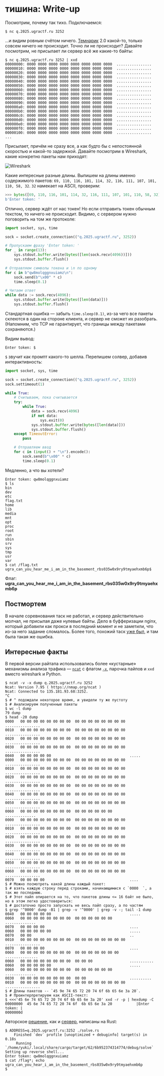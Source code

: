 # тишина: Write-up

Посмотрим, почему так тихо. Подключаемся:

```shell
$ nc q.2025.ugractf.ru 3252
```

...и видим ровным счётом ничего. [Темнарик](https://github.com/teamteamdev/ugractf-2024-quals/blob/master/tasks/inthedark) 2.0 какой-то, только совсем ничего не происходит. Точно ли не происходит? Давайте посмотрим, не присылает ли сервер всё же какие-то байты:

```shell
$ nc q.2025.ugractf.ru 3252 | xxd
00000000: 0000 0000 0000 0000 0000 0000 0000 0000  ................
00000010: 0000 0000 0000 0000 0000 0000 0000 0000  ................
00000020: 0000 0000 0000 0000 0000 0000 0000 0000  ................
00000030: 0000 0000 0000 0000 0000 0000 0000 0000  ................
00000040: 0000 0000 0000 0000 0000 0000 0000 0000  ................
00000050: 0000 0000 0000 0000 0000 0000 0000 0000  ................
00000060: 0000 0000 0000 0000 0000 0000 0000 0000  ................
00000070: 0000 0000 0000 0000 0000 0000 0000 0000  ................
00000080: 0000 0000 0000 0000 0000 0000 0000 0000  ................
00000090: 0000 0000 0000 0000 0000 0000 0000 0000  ................
000000a0: 0000 0000 0000 0000 0000 0000 0000 0000  ................
000000b0: 0000 0000 0000 0000 0000 0000 0000 0000  ................
000000c0: 0000 0000 0000 0000 0000 0000 0000 0000  ................
000000d0: 0000 0000 0000 0000 0000 0000 0000 0000  ................
000000e0: 0000 0000 0000 0000 0000 0000 0000 0000  ................
000000f0: 0000 0000 0000 0000 0000 0000 0000 0000  ................
00000100: 0000 0000 0000 0000 0000 0000 0000 0000  ................
...
```

Присылает, причём не сразу все, а как будто бы с непостоянной скоростью и какой-то задержкой. Давайте посмотрим в Wireshark, какие конкретно пакеты нам приходят:

![Wireshark](writeup/wireshark.png)

Какие интересные разные длины. Выпишем на длины именно содержимого пакетов: `69, 110, 116, 101, 114, 32, 116, 111, 107, 101, 110, 58, 32`. `32` намекает на ASCII, проверим:

```python
>>> bytes([69, 110, 116, 101, 114, 32, 116, 111, 107, 101, 110, 58, 32])
b'Enter token: '
```

Отлично, сервер ждёт от нас токен! Но если отправить токен обычным текстом, то ничего не происходит. Видимо, с сервером нужно поговорить на том же протоколе:

```python
import socket, sys, time

sock = socket.create_connection(("q.2025.ugractf.ru", 3252))

# Пропускаем фразу 'Enter token: '
for _ in range(13):
    sys.stdout.buffer.write(bytes([len(sock.recv(4096))]))
    sys.stdout.buffer.flush()

# Отправляем символы токена и \n по одному
for c in b"qw8molqggnxuiamz\n":
    sock.send(b"\x00" * c)
    time.sleep(0.1)

# Читаем ответ
while data := sock.recv(4096):
    sys.stdout.buffer.write(bytes([len(data)]))
    sys.stdout.buffer.flush()
```

Стандартная ошибка — забыть `time.sleep(0.1)`, из-за чего все пакеты склеются в один на стороне клиента, и сервер не сможет их разобрать. (Напомним, что TCP не гарантирует, что границы между пакетами сохраняются.)

Видим вывод:

```
Enter token: $ 
```

`$` звучит как промпт какого-то шелла. Перепишем солвер, добавив интерактивность:

```python
import socket, sys, time

sock = socket.create_connection(("q.2025.ugractf.ru", 3252))
sock.settimeout(1)

while True:
    # Считываем, пока считывается
    try:
        while True:
            data = sock.recv(4096)
            if not data:
                sys.exit(0)
            sys.stdout.buffer.write(bytes([len(data)]))
            sys.stdout.buffer.flush()
    except TimeoutError:
        pass

    # Отправляем ввод
    for c in (input() + "\n").encode():
        sock.send(b"\x00" * c)
        time.sleep(0.1)
```

Медленно, а что вы хотели?

```
Enter token: qw8molqggnxuiamz
$ ls
bin
dev
etc
flag.txt
home
lib
media
mnt
opt
proc
root
run
sbin
srv
sys
tmp
usr
var
$ cat /flag.txt
ugra_can_you_hear_me_i_am_in_the_basement_rbs035w0x9ry9tmyaehxmb6p$ 
```

Флаг: **ugra_can_you_hear_me_i_am_in_the_basement_rbs035w0x9ry9tmyaehxmb6p**

## Постмортем

В начале соревнования таск не работал, и сервер действительно молчал, не присылая даже нулевые байты. Дело в буфферизации nginx, который добавили как прокси в последний момент и не заметили, что из-за него задание сломалось. Более того, похожий таск [уже был](https://github.com/teamteamdev/ugractf-2020-quals/blob/master/tasks/devzero/WRITEUP.md), и там была такая же ошибка.

## Интересные факты

В первой версии райтапа использовались более «кустарные» механизмы анализа трафика — [`ncat`](https://nmap.org/ncat) с флагом [`-x`](https://man.archlinux.org/man/ncat.1#OUTPUT_OPTIONS), парочка пайпов и `xxd` вместо wireshark и Python.

```shell
$ ncat -v -x dump q.2025.ugractf.ru 3252
Ncat: Version 7.95 ( https://nmap.org/ncat )
Ncat: Connected to 135.181.93.68:3252.
^C
$ # ^ подождали некоторое время, и увидели ту же пустоту
$ # Анализируем полученные пакеты
$ wc -l dump
79 dump
$ head -20 dump
0000   00 00 00 00 00 00 00 00  00 00 00 00 00 00 00 00  ................
0010   00 00 00 00 00 00 00 00  00 00 00 00 00 00 00 00  ................
0020   00 00 00 00 00 00 00 00  00 00 00 00 00 00 00 00  ................
0030   00 00 00 00 00 00 00 00  00 00 00 00 00 00 00 00  ................
0040   00 00 00 00 00                                    .....           
0000   00 00 00 00 00 00 00 00  00 00 00 00 00 00 00 00  ................
0010   00 00 00 00 00 00 00 00  00 00 00 00 00 00 00 00  ................
0020   00 00 00 00 00 00 00 00  00 00 00 00 00 00 00 00  ................
0030   00 00 00 00 00 00 00 00  00 00 00 00 00 00 00 00  ................
0040   00 00 00 00 00 00 00 00  00 00 00 00 00 00 00 00  ................
0050   00 00 00 00 00 00 00 00  00 00 00 00 00 00 00 00  ................
0060   00 00 00 00 00 00 00 00  00 00 00 00 00 00        ..............  
0000   00 00 00 00 00 00 00 00  00 00 00 00 00 00 00 00  ................
0010   00 00 00 00 00 00 00 00  00 00 00 00 00 00 00 00  ................
0020   00 00 00 00 00 00 00 00  00 00 00 00 00 00 00 00  ................
0030   00 00 00 00 00 00 00 00  00 00 00 00 00 00 00 00  ................
0040   00 00 00 00 00 00 00 00  00 00 00 00 00 00 00 00  ................
0050   00 00 00 00 00 00 00 00  00 00 00 00 00 00 00 00  ................
0060   00 00 00 00 00 00 00 00  00 00 00 00 00 00 00 00  ................
0070   00 00 00 00                                       ....            
$ # Можно посмотреть какой длины каждый пакет:
$ # взять каждую строку перед строками, начинающимися с `0000  `, а так же последнюю.
$ # Этот пайп опирается на то, что пакетов длины <= 16 байт не было, но в этом легко удостовериться:
$ # достаточно просто запускать не весь пайп сразу, а по частям
$ grep '^0000' dump -B1 | grep -v '^0000' | grep -v -; tail -1 dump
0040   00 00 00 00 00                                    .....           
0060   00 00 00 00 00 00 00 00  00 00 00 00 00 00        ..............  
0070   00 00 00 00                                       ....            
0060   00 00 00 00 00                                    .....           
0070   00 00                                             ..              
0010   00 00 00 00 00 00 00 00  00 00 00 00 00 00 00 00  ................
0070   00 00 00 00                                       ....            
0060   00 00 00 00 00 00 00 00  00 00 00 00 00 00 00     ............... 
0060   00 00 00 00 00 00 00 00  00 00 00                 ...........     
0060   00 00 00 00 00                                    .....           
0060   00 00 00 00 00 00 00 00  00 00 00 00 00 00        ..............  
0030   00 00 00 00 00 00 00 00  00 00                    ..........      
0010   00 00 00 00 00 00 00 00  00 00 00 00 00 00 00 00  ................
$ # Длины пакетов -- `45 9e 74 65 72 20 74 6f 6b 65 6e 3a 20`.
$ # Проинтерпретируем как ASCII-текст:
$ <<<'45 6e 74 65 72 20 74 6f 6b 65 6e 3a 20' xxd -r -p | hexdump -C
00000000  45 6e 74 65 72 20 74 6f  6b 65 6e 3a 20           |Enter token: |
0000000d
```

Авторское [решение](./solve.rs), как и [сервер](./controller), написаны на Rust:

```shell
$ ADDRESS=q.2025.ugractf.ru:3252 ./solve.rs
    Finished `dev` profile [unoptimized + debuginfo] target(s) in 0.18s
     Running `/home/yuki/.local/share/cargo/target/62/6b952374314774/debug/solve`
Setting up reverse shell...
Enter token: qw8molqggnxuiamz
$ cat /flag*; echo
ugra_can_you_hear_i_am_in_the_basement_rbs035w0x9ry9tmyaehxmb6p
$
```
